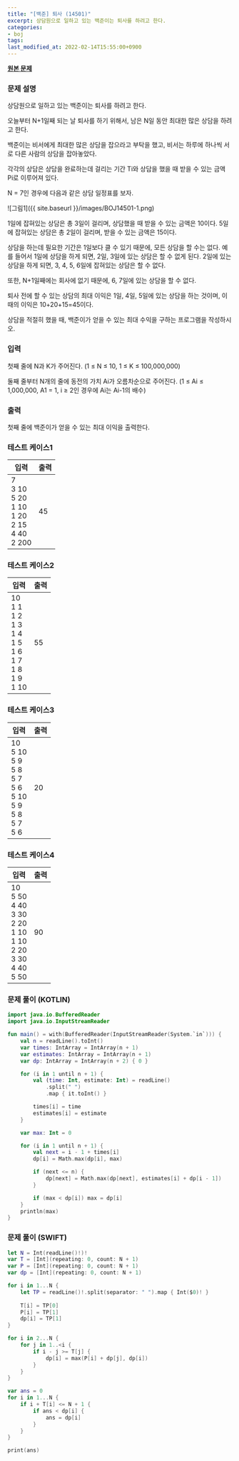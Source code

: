 ```yaml
---
title: "[백준] 퇴사 (14501)"
excerpt: 상담원으로 일하고 있는 백준이는 퇴사를 하려고 한다.
categories:
- boj
tags:
last_modified_at: 2022-02-14T15:55:00+0900
---
```


**[원본 문제](https://www.acmicpc.net/problem/14501)**

### 문제 설명

상담원으로 일하고 있는 백준이는 퇴사를 하려고 한다.

오늘부터 N+1일째 되는 날 퇴사를 하기 위해서, 남은 N일 동안 최대한 많은 상담을 하려고 한다.

백준이는 비서에게 최대한 많은 상담을 잡으라고 부탁을 했고, 비서는 하루에 하나씩 서로 다른 사람의 상담을 잡아놓았다.

각각의 상담은 상담을 완료하는데 걸리는 기간 Ti와 상담을 했을 때 받을 수 있는 금액 Pi로 이루어져 있다.

N = 7인 경우에 다음과 같은 상담 일정표를 보자.

![그림1]({{ site.baseurl }}/images/BOJ14501-1.png)

1일에 잡혀있는 상담은 총 3일이 걸리며, 상담했을 때 받을 수 있는 금액은 10이다. 5일에 잡혀있는 상담은 총 2일이 걸리며, 받을 수 있는 금액은 15이다.

상담을 하는데 필요한 기간은 1일보다 클 수 있기 때문에, 모든 상담을 할 수는 없다. 예를 들어서 1일에 상담을 하게 되면, 2일, 3일에 있는 상담은 할 수 없게 된다. 2일에 있는 상담을 하게 되면, 3, 4, 5, 6일에 잡혀있는 상담은 할 수 없다.

또한, N+1일째에는 회사에 없기 때문에, 6, 7일에 있는 상담을 할 수 없다.

퇴사 전에 할 수 있는 상담의 최대 이익은 1일, 4일, 5일에 있는 상담을 하는 것이며, 이때의 이익은 10+20+15=45이다.

상담을 적절히 했을 때, 백준이가 얻을 수 있는 최대 수익을 구하는 프로그램을 작성하시오.

### 입력

첫째 줄에 N과 K가 주어진다. (1 ≤ N ≤ 10, 1 ≤ K ≤ 100,000,000)

둘째 줄부터 N개의 줄에 동전의 가치 Ai가 오름차순으로 주어진다. (1 ≤ Ai ≤ 1,000,000, A1 = 1, i ≥ 2인 경우에 Ai는 Ai-1의 배수)


### 출력

첫째 줄에 백준이가 얻을 수 있는 최대 이익을 출력한다.


### 테스트 케이스1

|입력|출력|
|-----|-----|
|7<br>3 10<br>5 20<br>1 10<br>1 20<br>2 15<br>4 40<br>2 200|45|

### 테스트 케이스2

|입력|출력|
|-----|-----|
|10<br>1 1<br>1 2<br>1 3<br>1 4<br>1 5<br>1 6<br>1 7<br>1 8<br>1 9<br>1 10|55|

### 테스트 케이스3

|입력|출력|
|-----|-----|
|10<br>5 10<br>5 9<br>5 8<br>5 7<br>5 6<br>5 10<br>5 9<br>5 8<br>5 7<br>5 6|20|

### 테스트 케이스4

|입력|출력|
|-----|-----|
|10<br>5 50<br>4 40<br>3 30<br>2 20<br>1 10<br>1 10<br>2 20<br>3 30<br>4 40<br>5 50|90|

### 문제 풀이 (KOTLIN)

```kotlin
import java.io.BufferedReader
import java.io.InputStreamReader

fun main() = with(BufferedReader(InputStreamReader(System.`in`))) {
    val n = readLine().toInt()
    var times: IntArray = IntArray(n + 1)
    var estimates: IntArray = IntArray(n + 1)
    var dp: IntArray = IntArray(n + 2) { 0 }

    for (i in 1 until n + 1) {
        val (time: Int, estimate: Int) = readLine()
            .split(" ")
            .map { it.toInt() }

        times[i] = time
        estimates[i] = estimate
    }

    var max: Int = 0

    for (i in 1 until n + 1) {
        val next = i - 1 + times[i]
        dp[i] = Math.max(dp[i], max)

        if (next <= n) {
            dp[next] = Math.max(dp[next], estimates[i] + dp[i - 1])
        }

        if (max < dp[i]) max = dp[i]
    }
    println(max)
}
```







### 문제 풀이 (SWIFT)

```swift
let N = Int(readLine()!)!
var T = [Int](repeating: 0, count: N + 1)
var P = [Int](repeating: 0, count: N + 1)
var dp = [Int](repeating: 0, count: N + 1)

for i in 1...N {
    let TP = readLine()!.split(separator: " ").map { Int($0)! }
    
    T[i] = TP[0]
    P[i] = TP[1]
    dp[i] = TP[1]
}

for i in 2...N {
    for j in 1..<i {
        if i - j >= T[j] {
            dp[i] = max(P[i] + dp[j], dp[i])
        }
    }
}

var ans = 0
for i in 1...N {
    if i + T[i] <= N + 1 {
        if ans < dp[i] {
            ans = dp[i]
        }
    }
}

print(ans)
```
